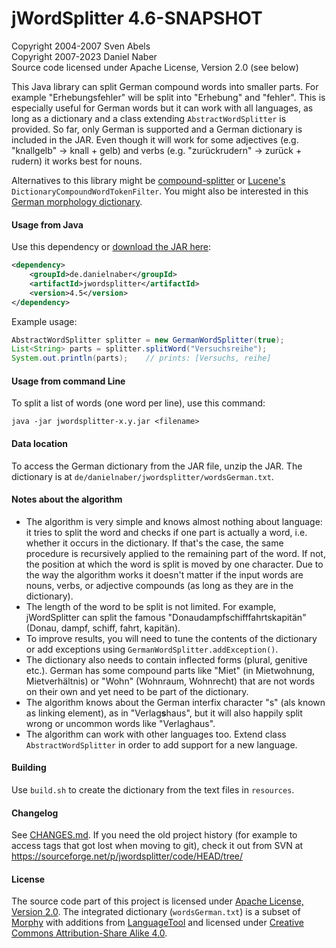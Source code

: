 jWordSplitter 4.6-SNAPSHOT
==========================

Copyright 2004-2007 Sven Abels  
Copyright 2007-2023 Daniel Naber  
Source code licensed under Apache License, Version 2.0 (see below)

This Java library can split German compound words into smaller parts.
For example "Erhebungsfehler" will be split into "Erhebung" and "fehler".
This is especially useful for German words but it can work with
all languages, as long as a dictionary and a class extending `AbstractWordSplitter`
is provided. So far, only German is supported and a German dictionary is included
in the JAR. Even though it will work for some adjectives (e.g. "knallgelb" -> knall + gelb)
and verbs (e.g. "zurückrudern" -> zurück + rudern) it works best for nouns.

Alternatives to this library might be [compound-splitter](https://github.com/dweiss/compound-splitter)
or [Lucene's](https://lucene.apache.org/core/) `DictionaryCompoundWordTokenFilter`.
You might also be interested in this [German morphology dictionary](https://www.danielnaber.de/morphologie/).

#### Usage from Java

Use this dependency or [download the JAR here](https://search.maven.org/remotecontent?filepath=de/danielnaber/jwordsplitter/4.5/jwordsplitter-4.5.jar):

```xml
<dependency>
    <groupId>de.danielnaber</groupId>
    <artifactId>jwordsplitter</artifactId>
    <version>4.5</version>
</dependency>
```

Example usage:

```java
AbstractWordSplitter splitter = new GermanWordSplitter(true);
List<String> parts = splitter.splitWord("Versuchsreihe");
System.out.println(parts);    // prints: [Versuchs, reihe]
```

#### Usage from command Line

To split a list of words (one word per line), use this command:

    java -jar jwordsplitter-x.y.jar <filename>

#### Data location

To access the German dictionary from the JAR file, unzip the JAR. The dictionary is at
`de/danielnaber/jwordsplitter/wordsGerman.txt`.

#### Notes about the algorithm

* The algorithm is very simple and knows almost nothing about language: it tries to split
  the word and checks if one part is actually a word, i.e. whether it occurs in the dictionary.
  If that's the case, the same procedure is recursively applied to the remaining part of the
  word. If not, the position at which the word is split is moved by one character. Due to
  the way the algorithm works it doesn't matter if the input words are nouns, verbs, or
  adjective compounds (as long as they are in the dictionary).
* The length of the word to be split is not limited. For example, jWordSplitter can split
  the famous "Donaudampfschifffahrtskapitän" (Donau, dampf, schiff, fahrt, kapitän).
* To improve results, you will need to tune the contents of the dictionary or
  add exceptions using `GermanWordSplitter.addException()`.
* The dictionary also needs to contain inflected forms (plural, genitive etc.). German has
  some compound parts like "Miet" (in Mietwohnung, Mietverhältnis) or "Wohn" (Wohnraum,
  Wohnrecht) that are not words on their own and yet need to be part of the dictionary.
* The algorithm knows about the German interfix character "s" (als known as linking element),
  as in "Verlag**s**haus", but it will also happily split wrong or uncommon words like "Verlaghaus".
* The algorithm can work with other languages too. Extend class `AbstractWordSplitter` in order
  to add support for a new language.

#### Building

Use `build.sh` to create the dictionary from the text files in `resources`.

#### Changelog

See [CHANGES.md](https://github.com/danielnaber/jwordsplitter/blob/master/CHANGES.md).
If you need the old project history (for example to access tags that got lost when
moving to git), check it out from SVN at https://sourceforge.net/p/jwordsplitter/code/HEAD/tree/

#### License

The source code part of this project is licensed under [Apache License, Version 2.0](https://github.com/danielnaber/jwordsplitter/blob/master/LICENSE.txt).
The integrated dictionary (`wordsGerman.txt`) is a subset of
[Morphy](https://danielnaber.de/morphologie/) with additions from
[LanguageTool](https://languagetool.org) and licensed under
[Creative Commons Attribution-Share Alike 4.0](https://creativecommons.org/licenses/by-sa/4.0/).
